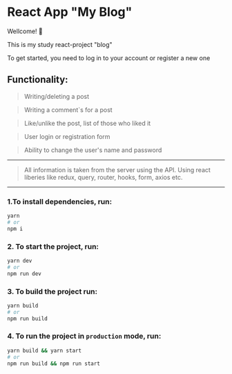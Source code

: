 # React App "My Blog"

Wellcome! 🚀


This is my study react-project "blog"

To get started, you need to log in to your account or register a new one 

## Functionality: 

> Writing/deleting a post

> Writing a comment`s for a post

> Like/unlike the post, list of those who liked it

> User login or registration form

> Ability to change the user's name and password

---

> All information is taken from the server using the API. Using react liberies like redux, query, router, hooks, form, axios etc.

---

### 1.To install dependencies, run:

```sh
yarn
# or
npm i
```

### 2. To start the project, run:

```sh
yarn dev
# or
npm run dev
```

### 3. To build the project run:

```sh
yarn build
# or
npm run build
```

### 4. To run the project in `production` mode, run:

```sh
yarn build && yarn start  
# or
npm run build && npm run start
```
